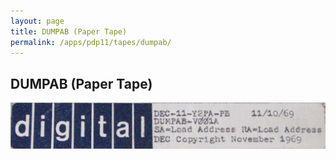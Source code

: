 ```yaml
---
layout: page
title: DUMPAB (Paper Tape)
permalink: /apps/pdp11/tapes/dumpab/
---
```


DUMPAB (Paper Tape)
-------------------

[![DEC-11-Y2PA-PB](DEC-11-Y2PA-PB.jpg)](DEC-11-Y2PA-PB.json)
